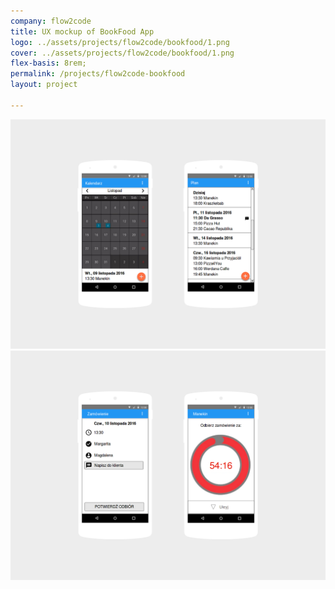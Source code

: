 ```yaml
---
company: flow2code
title: UX mockup of BookFood App
logo: ../assets/projects/flow2code/bookfood/1.png
cover: ../assets/projects/flow2code/bookfood/1.png
flex-basis: 8rem;
permalink: /projects/flow2code-bookfood
layout: project

---
```

<div class="project-image">
	<img src="../assets/projects/flow2code/bookfood/1.png" />
</div>
<div class="project-image">
	<img src="../assets/projects/flow2code/bookfood/2.png" />
</div>

